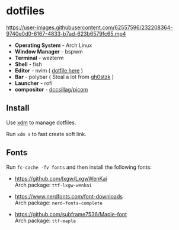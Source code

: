 # dotfiles

https://user-images.githubusercontent.com/62557596/232208364-9740e0d0-6167-4833-b7ad-623b6579fc65.mp4

* **Operating System** \- Arch Linux
* **Window Manager** \- bspwm
* **Terminal** \- wezterm
* **Shell** \- fish
* **Editor** \- nvim ( [dotfile here](https://github.com/XXiaoA/nvimrc) )
* **Bar** \- polybar ( Steal a lot from [gh0stzk](https://github.com/gh0stzk/dotfiles) )
* **Launcher** \- rofi
* **compositor** \- [dccsillag/picom](https://github.com/dccsillag/picom)


## Install
Use [xdm](https://github.com/XXiaoA/xdm) to manage dotfiles.

Run `xdm s` to fast create soft link.


## Fonts
Run `fc-cache -fv fonts` and then install the following fonts:

- https://github.com/lxgw/LxgwWenKai <br>
Arch package: `ttf-lxgw-wenkai`

- https://www.nerdfonts.com/font-downloads <br>
Arch package: `nerd-fonts-complete`

- https://github.com/subframe7536/Maple-font <br>
Arch package: `ttf-maple`
